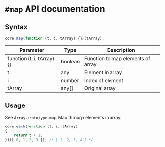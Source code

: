 # `#map` API documentation

## Syntax

``` js
core.map(function (t, i, tArray) {})(tArray);
```

| Parameter | Type | Description |
|--|--|--|
| function (t, i, tArray) {} | boolean | Function to map elements of array |
| t | any | Element in array |
| i | number | Index of element |
| tArray | any[] | Original array |

## Usage

See `Array.prototype.map`. Map through elements in array.

``` js
core.each(function (t, i, tArray)
{
    return t + 1;
})([ 0, 1, 2, 3 ]); /* [ 1, 2, 3, 4 ] */
```
